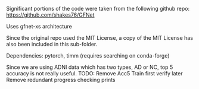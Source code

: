 Significant portions of the code were taken from the following github repo:
https://github.com/shakes76/GFNet

Uses gfnet-xs architecture

Since the original repo used the MIT License, a copy of the MIT License has also been included in this sub-folder.

Dependencies: pytorch, timm (requires searching on conda-forge)

Since we are using ADNI data which has two types, AD or NC, top 5 accuracy is not really useful.
TODO:
Remove Acc5
Train first verify later
Remove redundant progress checking prints

